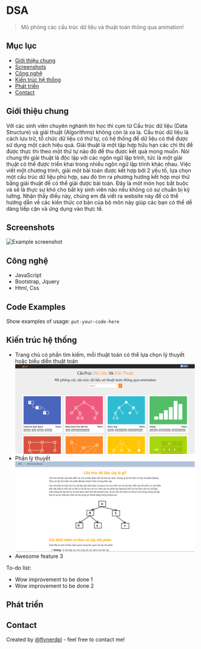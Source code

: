 # DSA
> Mô phỏng các cấu trúc dữ liệu và thuật toán thông qua animation!

## Mục lục
* [Giới thiệu chung](#giới-thiệu-chung)
* [Screenshots](#screenshots)
* [Công nghệ](#công-nghệ)
* [Kiến trúc hệ thống](#kiến-trúc-hệ-thống)
* [Phát triển](#phát-triển)
* [Contact](#contact)

## Giới thiệu chung
Với các sinh viên chuyên nghành tin học thì cụm từ Cấu trúc dữ liệu (Data Structure) và giải thuật (Algorithms) không còn là xa lạ. Cấu trúc dữ liệu là cách lưu trữ, tổ chức dữ liệu có thứ tự, có hệ thống để dữ liệu có thể được sử dụng một cách hiệu quả. Giải thuật là một tập hợp hữu hạn các chỉ thị để được thực thi theo một thứ tự nào đó để thu được kết quả mong muốn. Nói chung thì giải thuật là độc lập với các ngôn ngữ lập trình, tức là một giải thuật có thể được triển khai trong nhiều ngôn ngữ lập trình khác nhau. Việc viết một chương trình, giải một bài toán được kết hợp bởi 2 yếu tố, lựa chọn một cấu trúc dữ liệu phù hợp, sau đó tìm ra phương hướng kết hợp mọi thứ bằng giải thuật để có thể giải được bài toán. Đây là một môn học bắt buộc và sẽ là thực sự khó cho bất kỳ sinh viên nào nếu không có sự chuẩn bị kỹ lưỡng. Nhận thấy điều này, chúng em đã viết ra website này để có thể hướng dẫn về các kiến thức cơ bản của bộ môn này giúp các bạn có thể dễ dàng tiếp cận và ứng dụng vào thực tế.

## Screenshots
![Example screenshot](./img/screenshot.png)

## Công nghệ
* JavaScript
* Bootstrap, Jquery
* Html, Css

## Code Examples
Show examples of usage:
`put-your-code-here`

## Kiến trúc hệ thống
* Trang chủ có phần tìm kiếm, mỗi thuật toán có thể lựa chọn lý thuyết hoặc biểu diễn thuật toán
![trang chủ](https://github.com/thaotbc152900/SE04_Nhom28.1/blob/master/imgScreen/1.PNG)
* Phần lý thuyết
![lý thuyết](https://github.com/thaotbc152900/SE04_Nhom28.1/blob/master/imgScreen/10.PNG)
* Awesome feature 3

To-do list:
* Wow improvement to be done 1
* Wow improvement to be done 2

## Phát triển


## Contact
Created by [@flynerdpl](https://www.flynerd.pl/) - feel free to contact me!
